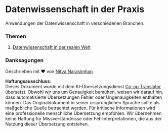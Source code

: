 <!--
CO_OP_TRANSLATOR_METADATA:
{
  "original_hash": "07faf02ff163e609edf0b0308dc5d4e6",
  "translation_date": "2025-08-24T21:45:33+00:00",
  "source_file": "6-Data-Science-In-Wild/README.md",
  "language_code": "de"
}
-->
# Datenwissenschaft in der Praxis

Anwendungen der Datenwissenschaft in verschiedenen Branchen.

### Themen

1. [Datenwissenschaft in der realen Welt](20-Real-World-Examples/README.md)

### Danksagungen

Geschrieben mit ❤️ von [Nitya Narasimhan](https://twitter.com/nitya)

**Haftungsausschluss**:  
Dieses Dokument wurde mit dem KI-Übersetzungsdienst [Co-op Translator](https://github.com/Azure/co-op-translator) übersetzt. Obwohl wir uns um Genauigkeit bemühen, weisen wir darauf hin, dass automatisierte Übersetzungen Fehler oder Ungenauigkeiten enthalten können. Das Originaldokument in seiner ursprünglichen Sprache sollte als maßgebliche Quelle betrachtet werden. Für kritische Informationen wird eine professionelle menschliche Übersetzung empfohlen. Wir übernehmen keine Haftung für Missverständnisse oder Fehlinterpretationen, die aus der Nutzung dieser Übersetzung entstehen.